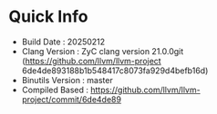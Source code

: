 # Quick Info
* Build Date : 20250212
* Clang Version : ZyC clang version 21.0.0git (https://github.com/llvm/llvm-project 6de4de893188b1b548417c8073fa929d4befb16d)
* Binutils Version : master
* Compiled Based : https://github.com/llvm/llvm-project/commit/6de4de89

